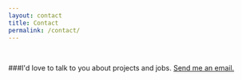 ```yaml
---
layout: contact
title: Contact
permalink: /contact/
---
```

<!-- <form action="action_page.php">
Email address<br>
<input type="text" name="email" placeholder="email">
<br>
<br>
Your message:<br>
<textarea rows="5" cols="80" id="TITLE">
</textarea>
<br>
<br>
<input type="submit" value="Submit">
</form> -->
<br>

###I'd love to talk to you about projects and jobs. <a href="mailto:jamespc167@gmail.com?Subject=Found%20your%20website" target="_top">Send me an email.</a>
